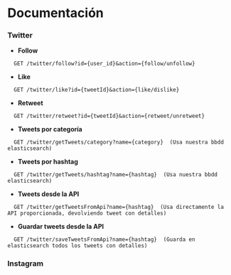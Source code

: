 # Documentación

### Twitter
* **Follow** 
```console
  GET /twitter/follow?id={user_id}&action={follow/unfollow}
```
* **Like**
```console
  GET /twitter/like?id={tweetId}&action={like/dislike}
```
* **Retweet**
```console
  GET /twitter/retweet?id={tweetId}&action={retweet/unretweet}
```
* **Tweets por categoría**
```console
  GET /twitter/getTweets/category?name={category}  (Usa nuestra bbdd elasticsearch)
```
* **Tweets por hashtag**
```console
  GET /twitter/getTweets/hashtag?name={hashtag}  (Usa nuestra bbdd elasticsearch)
```
* **Tweets desde la API**
```console
  GET /twitter/getTweetsFromApi?name={hashtag}  (Usa directamente la API proporcionada, devolviendo tweet con detalles)
```
* **Guardar tweets desde la API**
```console
  GET /twitter/saveTweetsFromApi?name={hashtag}  (Guarda en elasticsearch todos los tweets con detalles)
```

### Instagram
